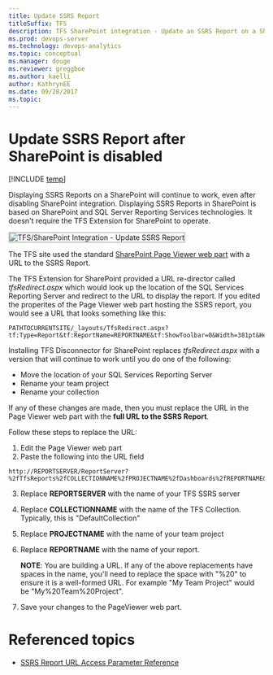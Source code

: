 ```yaml
---
title: Update SSRS Report
titleSuffix: TFS
description: TFS SharePoint integration - Update an SSRS Report on a SharePoint site
ms.prod: devops-server
ms.technology: devops-analytics
ms.topic: conceptual
ms.manager: douge
ms.reviewer: greggboe
ms.author: kaelliauthor: KathrynEE
ms.date: 09/28/2017
ms.topic: 
---
```


# Update SSRS Report after SharePoint is disabled

[!INCLUDE [temp](../_shared/about-sharepoint-deprecation.md)]

Displaying SSRS Reports on a SharePoint will continue to work, even after disabling SharePoint integration. Displaying SSRS Reports in SharePoint is based on SharePoint and SQL Server Reporting Services technologies. It doesn't require the TFS Extension for SharePoint to operate. 

<img src="_img/update-ssrs-report.png" alt="TFS/SharePoint Integration - Update SSRS Report" style="border: 2px solid #C3C3C3;" />

The TFS site used the standard [SharePoint Page Viewer web part](https://support.office.com/article/Display-a-Web-page-on-a-SharePoint-page-by-adding-the-Page-Viewer-Web-Part-7F61FEEC-9B3D-4805-A960-07636BA59527) with a URL to the SSRS Report.

The TFS Extension for SharePoint provided a URL re-director called *tfsRedirect.aspx* which would look up the location of the SQL Services Reporting Server and redirect to the URL to display the report. If you edited the properites of the Page Viewer web part hosting the SSRS report, you would see a URL that looks something like this:

```
PATHTOCURRENTSITE/_layouts/TfsRedirect.aspx?tf:Type=Report&tf:ReportName=REPORTNAME&tf:ShowToolbar=0&Width=381pt&Height=180pt
```

Installing TFS Disconnector for SharePoint replaces *tfsRedirect.aspx* with a version that will continue to work until you do one of the following:
* Move the location of your SQL Services Reporting Server
* Rename your team project
* Rename your collection

If any of these changes are made, then you must replace the URL in the Page Viewer web part with the **full URL to the SSRS Report**. 

Follow these steps to replace the URL:

1. Edit the Page Viewer web part
1. Paste the following into the URL field
```
http://REPORTSERVER/ReportServer?%2fTfsReports%2fCOLLECTIONNAME%2fPROJECTNAME%2fDashboards%2fREPORTNAME&rc%3aToolbar=false
```
3. Replace **REPORTSERVER** with the name of your TFS SSRS server
1. Replace **COLLECTIONNAME** with the name of the TFS Collection. Typically, this is "DefaultCollection"
1. Replace **PROJECTNAME** with the name of your team project
1. Replace **REPORTNAME** with the name of your report.

    **NOTE**: You are building a URL. If any of the above replacements have spaces in the name, you'll need to replace the space with "%20" to ensure it is a well-formed URL. For example "My Team Project" would be "My%20Team%20Project". 

1. Save your changes to the PageViewer web part.

# Referenced topics
* [SSRS Report URL Access Parameter Reference](https://docs.microsoft.com/sql/reporting-services/url-access-parameter-reference)
